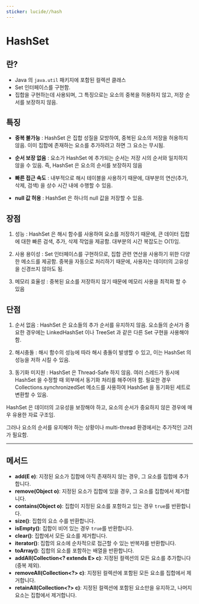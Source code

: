 ```yaml
---
sticker: lucide//hash
---
```

# HashSet

## 란?
* Java 의 `java.util` 패키지에 포함된 컬렉션 클래스
* Set 인터페이스를 구현함.
* 집합을 구현하는데 사용되며, 그 특징으로는 요소의 중복을 허용하지 않고, 저장 순서를 보장하지 않음.


## 특징
* **중복 불가능**  :  HashSet 은 집합 성질을 모방하여, 중복된 요소의 저장을 허용하지 않음. 이미 집합에 존재하는 요소를 추가하려고 하면 그 요소는 무시됨.
  
* **순서 보장 없음** : 요소가 HashSet 에 추가되는 순서는 저장 시의 순서와 일치하지 않을 수 있음. 즉, HashSet 은 요소의 순서를 보장하지 않음 
  
* **빠른 접근 속도** : 내부적으로 해시 테이블을 사용하기 때문에, 대부분의 연산(추가,삭제, 검색) 을 상수 시간 내에 수행할 수 있음.
  
* **null 값 허용** : HashSet 은 하나의 null 값을 저장할 수 있음.


## 장점

1. 성능 : HashSet 은 해시 함수를 사용하여 요소를 저장하기 때문에, 큰 데이터 집합에 대한 빠른 검색, 추가, 삭제 작업을 제공함. 대부분의 시간 복잡도는 O(1)임.
   
2. 사용 용이성 : Set 인터페이스를 구현하므로, 집합 관련 연산을 사용하기 위한 다양한 메소드를 제공함. 중복을 자동으로 처리하기 때문에, 사용자는 데이터의 고유성을 신경쓰지 않아도 됨.
   
3. 메모리 효율성 : 중복된 요소를 저장하지 않기 때문에 메모리 사용을 최적화 할 수 있음


## 단점

1. 순서 없음 : HashSet 은 요소들의 추가 순서를 유지하지 않음. 요소들의 순서가 중요한 경우에는 LinkedHashSet 이나 TreeSet 과 같은 다른 Set 구현을 사용해야함.
   
2. 해시충돌 : 해시 함수의 성능에 따라 해시 충돌이 발생할 수 있고, 이는 HashSet 의 성능을 저하 시킬 수 있음.
   
3. 동기화 미지원 : HashSet 은 Thread-Safe 하지 않음. 여러 스레드가 동시에 HashSet 을 수정할 때 외부에서 동기화 처리를 해주어야 함. 필요한 경우 Collections.synchronizedSet 메소드를 사용하여 HashSet 을 동기화된 세트로 변환할 수 있음.


HashSet 은 데이터의 고유성을 보장해야 하고, 요소의 순서가 중요하지 않은 경우에 매우 유용한 자료 구조임. 

그러나 요소의 순서를 유지해야 하는 상황이나 multi-thread 환경에서는 추가적인 고려가 필요함.

---

## 메서드

- **add(E e)**: 지정된 요소가 집합에 아직 존재하지 않는 경우, 그 요소를 집합에 추가합니다.
- **remove(Object o)**: 지정된 요소가 집합에 있을 경우, 그 요소를 집합에서 제거합니다.
- **contains(Object o)**: 집합이 지정된 요소를 포함하고 있는 경우 `true`를 반환합니다.
- **size()**: 집합의 요소 수를 반환합니다.
- **isEmpty()**: 집합이 비어 있는 경우 `true`를 반환합니다.
- **clear()**: 집합에서 모든 요소를 제거합니다.
- **iterator()**: 집합의 요소에 순차적으로 접근할 수 있는 반복자를 반환합니다.
- **toArray()**: 집합의 요소를 포함하는 배열을 반환합니다.
- **addAll(Collection<? extends E> c)**: 지정된 컬렉션의 모든 요소를 추가합니다(중복 제외).
- **removeAll(Collection<?> c)**: 지정된 컬렉션에 포함된 모든 요소를 집합에서 제거합니다.
- **retainAll(Collection<?> c)**: 지정된 컬렉션에 포함된 요소만을 유지하고, 나머지 요소는 집합에서 제거합니다.